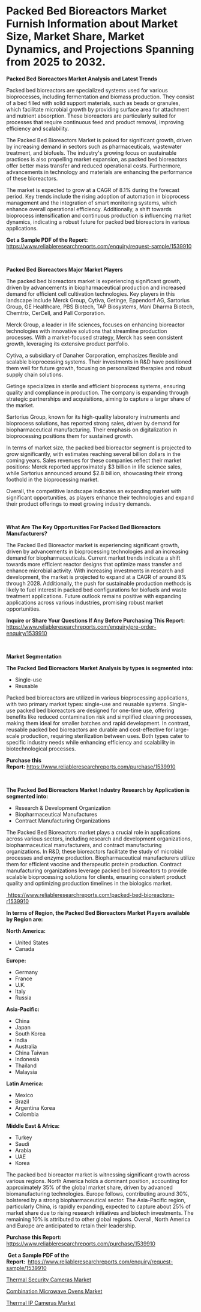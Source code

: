 <p><h1>Packed Bed Bioreactors Market Furnish Information about Market Size, Market Share, Market Dynamics, and Projections Spanning from 2025 to 2032.</h1></p><p><strong>Packed Bed Bioreactors Market Analysis and Latest Trends</strong></p>
<p><p>Packed bed bioreactors are specialized systems used for various bioprocesses, including fermentation and biomass production. They consist of a bed filled with solid support materials, such as beads or granules, which facilitate microbial growth by providing surface area for attachment and nutrient absorption. These bioreactors are particularly suited for processes that require continuous feed and product removal, improving efficiency and scalability.</p><p>The Packed Bed Bioreactors Market is poised for significant growth, driven by increasing demand in sectors such as pharmaceuticals, wastewater treatment, and biofuels. The industry's growing focus on sustainable practices is also propelling market expansion, as packed bed bioreactors offer better mass transfer and reduced operational costs. Furthermore, advancements in technology and materials are enhancing the performance of these bioreactors.</p><p>The market is expected to grow at a CAGR of 8.1% during the forecast period. Key trends include the rising adoption of automation in bioprocess management and the integration of smart monitoring systems, which enhance overall operational efficiency. Additionally, a shift towards bioprocess intensification and continuous production is influencing market dynamics, indicating a robust future for packed bed bioreactors in various applications.</p></p>
<p><strong>Get a Sample PDF of the Report:&nbsp;</strong> <a href="https://www.reliableresearchreports.com/enquiry/request-sample/1539910?utm_campaign=8&utm_medium=2&utm_source=Github&utm_content=ia&utm_term=09042025&utm_id=packed-bed-bioreactors">https://www.reliableresearchreports.com/enquiry/request-sample/1539910</a></p>
<p>&nbsp;</p>
<p><strong>Packed Bed Bioreactors Major Market Players</strong></p>
<p><p>The packed bed bioreactors market is experiencing significant growth, driven by advancements in biopharmaceutical production and increased demand for efficient cell cultivation technologies. Key players in this landscape include Merck Group, Cytiva, Getinge, Eppendorf AG, Sartorius Group, GE Healthcare, PBS Biotech, TAP Biosystems, Mani Dharma Biotech, Chemtrix, CerCell, and Pall Corporation.</p><p>Merck Group, a leader in life sciences, focuses on enhancing bioreactor technologies with innovative solutions that streamline production processes. With a market-focused strategy, Merck has seen consistent growth, leveraging its extensive product portfolio.</p><p>Cytiva, a subsidiary of Danaher Corporation, emphasizes flexible and scalable bioprocessing systems. Their investments in R&D have positioned them well for future growth, focusing on personalized therapies and robust supply chain solutions. </p><p>Getinge specializes in sterile and efficient bioprocess systems, ensuring quality and compliance in production. The company is expanding through strategic partnerships and acquisitions, aiming to capture a larger share of the market.</p><p>Sartorius Group, known for its high-quality laboratory instruments and bioprocess solutions, has reported strong sales, driven by demand for biopharmaceutical manufacturing. Their emphasis on digitalization in bioprocessing positions them for sustained growth.</p><p>In terms of market size, the packed bed bioreactor segment is projected to grow significantly, with estimates reaching several billion dollars in the coming years. Sales revenues for these companies reflect their market positions: Merck reported approximately $3 billion in life science sales, while Sartorius announced around $2.8 billion, showcasing their strong foothold in the bioprocessing market.</p><p>Overall, the competitive landscape indicates an expanding market with significant opportunities, as players enhance their technologies and expand their product offerings to meet growing industry demands.</p></p>
<p>&nbsp;</p>
<p><strong>What Are The Key Opportunities For Packed Bed Bioreactors Manufacturers?</strong></p>
<p><p>The Packed Bed Bioreactor market is experiencing significant growth, driven by advancements in bioprocessing technologies and an increasing demand for biopharmaceuticals. Current market trends indicate a shift towards more efficient reactor designs that optimize mass transfer and enhance microbial activity. With increasing investments in research and development, the market is projected to expand at a CAGR of around 8% through 2028. Additionally, the push for sustainable production methods is likely to fuel interest in packed bed configurations for biofuels and waste treatment applications. Future outlook remains positive with expanding applications across various industries, promising robust market opportunities.</p></p>
<p><strong>Inquire or Share Your Questions If Any Before Purchasing This Report:</strong> <a href="https://www.reliableresearchreports.com/enquiry/pre-order-enquiry/1539910?utm_campaign=8&utm_medium=2&utm_source=Github&utm_content=ia&utm_term=09042025&utm_id=packed-bed-bioreactors">https://www.reliableresearchreports.com/enquiry/pre-order-enquiry/1539910</a></p>
<p>&nbsp;</p>
<p><strong>Market Segmentation</strong></p>
<p><strong>The Packed Bed Bioreactors Market Analysis by types is segmented into:</strong></p>
<p><ul><li>Single-use</li><li>Reusable</li></ul></p>
<p><p>Packed bed bioreactors are utilized in various bioprocessing applications, with two primary market types: single-use and reusable systems. Single-use packed bed bioreactors are designed for one-time use, offering benefits like reduced contamination risk and simplified cleaning processes, making them ideal for smaller batches and rapid development. In contrast, reusable packed bed bioreactors are durable and cost-effective for large-scale production, requiring sterilization between uses. Both types cater to specific industry needs while enhancing efficiency and scalability in biotechnological processes.</p></p>
<p><strong>Purchase this Report:&nbsp;</strong><a href="https://www.reliableresearchreports.com/purchase/1539910?utm_campaign=8&utm_medium=2&utm_source=Github&utm_content=ia&utm_term=09042025&utm_id=packed-bed-bioreactors">https://www.reliableresearchreports.com/purchase/1539910</a></p>
<p>&nbsp;</p>
<p><strong>The Packed Bed Bioreactors Market Industry Research by Application is segmented into:</strong></p>
<p><ul><li>Research & Development Organization</li><li>Biopharmaceutical Manufactures</li><li>Contract Manufacturing Organizations</li></ul></p>
<p><p>The Packed Bed Bioreactors market plays a crucial role in applications across various sectors, including research and development organizations, biopharmaceutical manufacturers, and contract manufacturing organizations. In R&D, these bioreactors facilitate the study of microbial processes and enzyme production. Biopharmaceutical manufacturers utilize them for efficient vaccine and therapeutic protein production. Contract manufacturing organizations leverage packed bed bioreactors to provide scalable bioprocessing solutions for clients, ensuring consistent product quality and optimizing production timelines in the biologics market.</p></p>
<p><a href="https://www.reliableresearchreports.com/packed-bed-bioreactors-r1539910?utm_campaign=8&utm_medium=2&utm_source=Github&utm_content=ia&utm_term=09042025&utm_id=packed-bed-bioreactors">&nbsp;https://www.reliableresearchreports.com/packed-bed-bioreactors-r1539910</a></p>
<p><strong>In terms of Region, the Packed Bed Bioreactors Market Players available by Region are:</strong></p>
<p>
    <p> <strong> North America: </strong>
        <ul>
            <li>United States</li>
            <li>Canada</li>
        </ul>
        </p> 
    <p> <strong> Europe: </strong>
        <ul>
            <li>Germany</li>
            <li>France</li>
            <li>U.K.</li>
            <li>Italy</li>
            <li>Russia</li>
        </ul>
        </p> 
    <p> <strong> Asia-Pacific: </strong>
        <ul>
            <li>China</li>
            <li>Japan</li>
            <li>South Korea</li>
            <li>India</li>
            <li>Australia</li>
            <li>China Taiwan</li>
            <li>Indonesia</li>
            <li>Thailand</li>
            <li>Malaysia</li>
        </ul>
        </p> 
    <p> <strong> Latin America: </strong>
        <ul>
            <li>Mexico</li>
            <li>Brazil</li>
            <li>Argentina Korea</li>
            <li>Colombia</li>
        </ul>
        </p> 
    <p> <strong> Middle East & Africa: </strong>
        <ul>
            <li>Turkey</li>
            <li>Saudi</li>
            <li>Arabia</li>
            <li>UAE</li>
            <li>Korea</li>
        </ul>
    </p>
    </p>
<p><p>The packed bed bioreactor market is witnessing significant growth across various regions. North America holds a dominant position, accounting for approximately 35% of the global market share, driven by advanced biomanufacturing technologies. Europe follows, contributing around 30%, bolstered by a strong biopharmaceutical sector. The Asia-Pacific region, particularly China, is rapidly expanding, expected to capture about 25% of market share due to rising research initiatives and biotech investments. The remaining 10% is attributed to other global regions. Overall, North America and Europe are anticipated to retain their leadership.</p></p>
<p><strong>Purchase this Report: </strong><a href="https://www.reliableresearchreports.com/purchase/1539910?utm_campaign=8&utm_medium=2&utm_source=Github&utm_content=ia&utm_term=09042025&utm_id=packed-bed-bioreactors">https://www.reliableresearchreports.com/purchase/1539910</a></p>
<p>&nbsp;<strong>Get a Sample PDF of the Report:&nbsp;&nbsp;</strong><a href="https://www.reliableresearchreports.com/enquiry/request-sample/1539910?utm_campaign=8&utm_medium=2&utm_source=Github&utm_content=ia&utm_term=09042025&utm_id=packed-bed-bioreactors">https://www.reliableresearchreports.com/enquiry/request-sample/1539910</a></p>
<p><strong></strong></p>
<p><p><a href="https://github.com/rianttegang/Market-Research-Report-List-1/blob/main/thermal-security-cameras-market.md?utm_campaign=8&utm_medium=2&utm_source=Github&utm_content=ia&utm_term=09042025&utm_id=packed-bed-bioreactors">Thermal Security Cameras Market</a></p><p><a href="https://github.com/shamstirroc7/Market-Research-Report-List-1/blob/main/combination-microwave-ovens-market.md?utm_campaign=8&utm_medium=2&utm_source=Github&utm_content=ia&utm_term=09042025&utm_id=packed-bed-bioreactors">Combination Microwave Ovens Market</a></p><p><a href="https://github.com/sefathlehki/Market-Research-Report-List-1/blob/main/thermal-ip-cameras-market.md?utm_campaign=8&utm_medium=2&utm_source=Github&utm_content=ia&utm_term=09042025&utm_id=packed-bed-bioreactors">Thermal IP Cameras Market</a></p></p>